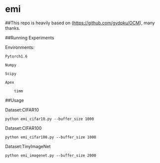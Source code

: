 # emi
##This repo is heavily based on (https://github.com/gydpku/OCM), many thanks.

##Running Experiments

Environments:

	Pytorch1.6
 
	Numpy
 
	Scipy
 
	Apex
 
        timm
	
##Usage

Dataset:CIFAR10

    python emi_cifar10.py --buffer_size 1000
    
Dataset:CIFAR100

    python emi_cifar100.py --buffer_size 1000
    
Dataset:TinyImageNet

    python emi_imagenet.py --buffer_size 2000
